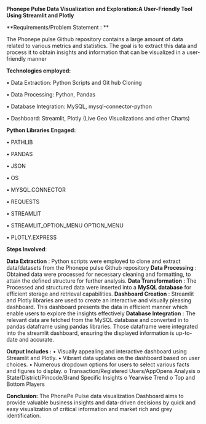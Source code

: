 **Phonepe Pulse Data Visualization and Exploration:A User-Friendly Tool Using Streamlit and Plotly**

**Requirements/Problem Statement : **

The Phonepe pulse Github repository contains a large amount of data related to
various metrics and statistics. The goal is to extract this data and process it to obtain
insights and information that can be visualized in a user-friendly manner

**Technologies employed:**

  •	Data Extraction:  Python Scripts and Git hub Cloning
  
  •	Data Processing: Python, Pandas
  
  •	Database Integration: MySQL, mysql-connector-python
  
  •	Dashboard: Streamlit, Plotly (Live Geo Visualizations and other Charts)

**Python Libraries Engaged:**

•	PATHLIB

•	PANDAS

•	JSON 

•	OS

•	MYSQL.CONNECTOR

•	REQUESTS

•	STREAMLIT

•	STREAMLIT_OPTION_MENU  OPTION_MENU

•	PLOTLY.EXPRESS


**Steps Involved**:

**Data Extraction** : Python scripts were employed to clone and extract data/datasets from the Phonepe pulse Github repository 
**Data Processing**   : Obtained data were processed for necessary cleaning and formatting, to attain the defined structure for further analysis. 
**Data Transformation** : The Processed and structured data were inserted into a **MySQL database** for efficient storage and retrieval capabilities.
**Dashboard Creation**  : Streamlit and Plotly libraries are used to create an interactive and visually pleasing dashboard. This dashboard presents the data in efficient manner which enable users to explore the insights effectively
**Database Integration** : The relevant data are fetched from the MySQL database and converted in to pandas dataframe using pandas libraries. Those dataframe were integrated into the streamlit dashboard, ensuring the displayed information is up-to-date and accurate.

**Output Includes :**
•	Visually appealing and interactive dashboard using Streamlit and Plotly.
•	Vibrant data updates on the dashboard based on user choices.
•	Numerous dropdown options for users to select various facts and figures to display.
  o	Transaction/Registered Users/AppOpens Analysis
  o	State/District/Pincode/Brand Specific Insights
  o	Yearwise Trend
  o	Top and Bottom Players
  
**Conclusion:**
 The PhonePe Pulse data visualization Dashboard aims to provide valuable business insights and data-driven decisions by quick and easy visualization of critical information and market rich and grey identification.


    
